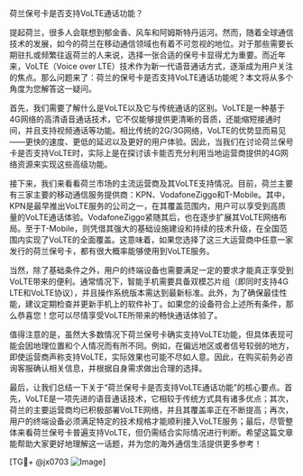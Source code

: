 荷兰保号卡是否支持VoLTE通话功能？

提起荷兰，很多人会联想到郁金香、风车和阿姆斯特丹运河。然而，随着全球通信技术的发展，如今的荷兰在移动通信领域也有着不可忽视的地位。对于那些需要长期驻扎或频繁往返荷兰的人来说，选择一张合适的保号卡显得尤为重要。而近年来，VoLTE（Voice over LTE）技术作为新一代语音通话方式，逐渐成为用户关注的焦点。那么问题来了：荷兰的保号卡是否支持VoLTE通话功能呢？本文将从多个角度为您解答这一疑问。

首先，我们需要了解什么是VoLTE以及它与传统通话的区别。VoLTE是一种基于4G网络的高清语音通话技术，它不仅能够提供更清晰的音质，还能缩短接通时间，并且支持视频通话等功能。相比传统的2G/3G网络，VoLTE的优势显而易见——更快的速度、更低的延迟以及更好的用户体验。因此，当我们在讨论荷兰保号卡是否支持VoLTE时，实际上是在探讨该卡能否充分利用当地运营商提供的4G网络资源来实现这些高级功能。

接下来，我们来看看荷兰市场的主流运营商及其VoLTE支持情况。目前，荷兰主要有三家主要的移动通信服务提供商：KPN、VodafoneZiggo和T-Mobile。其中，KPN是最早推出VoLTE服务的公司之一，在其覆盖范围内，用户可以享受到高质量的VoLTE通话体验。VodafoneZiggo紧随其后，也在逐步扩展其VoLTE网络布局。至于T-Mobile，则凭借其强大的基础设施建设和持续的技术升级，在全国范围内实现了VoLTE的全面覆盖。这意味着，如果您选择了这三大运营商中任意一家发行的荷兰保号卡，都有很大概率能够使用到VoLTE服务。

当然，除了基础条件之外，用户的终端设备也需要满足一定的要求才能真正享受到VoLTE带来的便利。通常情况下，智能手机需要具备双模芯片组（即同时支持4G LTE和VoLTE协议），并且操作系统版本需达到最新标准。此外，为了确保最佳性能，建议定期检查并更新手机上的软件补丁。如果您的设备符合上述所有条件，那么恭喜您！您可以尽情享受VoLTE所带来的畅快通话体验了。

值得注意的是，虽然大多数情况下荷兰保号卡确实支持VoLTE功能，但具体表现可能会因地理位置和个人情况而有所不同。例如，在偏远地区或者信号较弱的地方，即使运营商声称支持VoLTE，实际效果也可能不尽如人意。因此，在购买前务必咨询客服确认相关信息，并根据自身需求做出合理的选择。

最后，让我们总结一下关于“荷兰保号卡是否支持VoLTE通话功能”的核心要点。首先，VoLTE是一项先进的语音通话技术，它相较于传统方式具有诸多优点；其次，荷兰的主要运营商均已积极部署VoLTE网络，并且其覆盖率正在不断提高；再次，用户的终端设备必须满足特定的技术规格才能顺利接入VoLTE服务；最后，尽管整体来看荷兰保号卡普遍支持VoLTE，但仍需结合实际情况进行判断。希望这篇文章能帮助大家更好地理解这一话题，并为您的海外通信生活提供更多参考！

[TG💪+ @jx0703 ![Image](https://github.com/user-attachments/assets/dbca1d08-cadb-493c-b0ec-ad6f7a83f270)]
